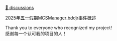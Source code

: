 [💬 discussions](https://github.com/bddjr/bddjr/discussions)

[2025年五一假期MCSManager bddjr事件概述](https://github.com/bddjr/bddjr/discussions/17)

Thank you to everyone who recognized my project!  
感谢每一个认可我的项目的人！  
